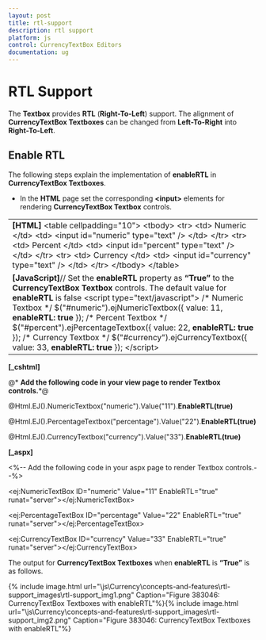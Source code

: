 ```yaml
---
layout: post
title: rtl-support
description: rtl support
platform: js
control: CurrencyTextBox Editors 
documentation: ug
---
```


# RTL Support

The **Textbox** provides **RTL** (**Right-To-Left**) support. The alignment of **CurrencyTextBox Textboxes** can be changed from **Left-To-Right** into **Right-To-Left**.

## Enable RTL

The following steps explain the implementation of **enableRTL** in **CurrencyTextBox Textboxes**.

* In the **HTML** page set the corresponding **&lt;input&gt;** elements for rendering **CurrencyTextBox Textbox** controls.



<table>
<tr>
<td>
<b>[HTML]</b>       &lt;table cellpadding="10"&gt;            &lt;tbody&gt;                &lt;tr&gt;                    &lt;td&gt;                        <label for="numeric">Numeric</label>                    &lt;/td&gt;                    &lt;td&gt;                        &lt;input id="numeric" type="text" /&gt;                    &lt;/td&gt;                &lt;/tr&gt;                &lt;tr&gt;                    &lt;td&gt;                        <label for="percent">Percent</label>                    &lt;/td&gt;                    &lt;td&gt;                        &lt;input id="percent" type="text" /&gt;                    &lt;/td&gt;                &lt;/tr&gt;                &lt;tr&gt;                    &lt;td&gt;                        <label for="currency">Currency</label>                    &lt;/td&gt;                    &lt;td&gt;                        &lt;input id="currency" type="text" /&gt;                    &lt;/td&gt;                &lt;/tr&gt;            &lt;/tbody&gt;        &lt;/table&gt;</td></tr>
<tr>
<td>
<b>[JavaScript]</b>// Set the <b>enableRTL </b>property<b> </b>as<b> “True”</b> to the <b>CurrencyTextBox Textbox</b> controls. The default value for <b>enableRTL </b>is false    &lt;script type="text/javascript"&gt;        /* Numeric Textbox */        $("#numeric").ejNumericTextbox({            value: 11,            <b>enableRTL: true</b>        });        /* Percent Textbox */        $("#percent").ejPercentageTextbox({            value: 22,            <b>enableRTL: true</b>        });        /* Currency Textbox */        $("#currency").ejCurrencyTextbox({            value: 33,            <b>enableRTL: true</b>        });    &lt;/script&gt;</td></tr>
</table>


**[_cshtml]**

@* **Add the following code in your view page to render Textbox controls.***@

@Html.EJ().NumericTextbox("numeric").Value("11").**EnableRTL(true)**

@Html.EJ().PercentageTextbox("percentage").Value("22").**EnableRTL(true)**

@Html.EJ().CurrencyTextbox("currency").Value("33").**EnableRTL(true)**



**[_aspx]**

&lt;%-- Add the following code in your aspx page to render Textbox controls.--%&gt;

&lt;ej:NumericTextBox ID="numeric" Value="11" EnableRTL="true" runat="server"&gt;&lt;/ej:NumericTextBox&gt;

&lt;ej:PercentageTextBox ID="percentage" Value="22" EnableRTL="true" runat="server"&gt;&lt;/ej:PercentageTextBox&gt;

&lt;ej:CurrencyTextBox ID="currency" Value="33" EnableRTL="true"  runat="server"&gt;&lt;/ej:CurrencyTextBox&gt;



The output for **CurrencyTextBox Textboxes** when **enableRTL** is **“True”** is as follows. 

{% include image.html url="\js\Currency\concepts-and-features\rtl-support_images\rtl-support_img1.png" Caption="Figure 383046: CurrencyTextBox Textboxes with enableRTL"%}{% include image.html url="\js\Currency\concepts-and-features\rtl-support_images\rtl-support_img2.png" Caption="Figure 383046: CurrencyTextBox Textboxes with enableRTL"%}


